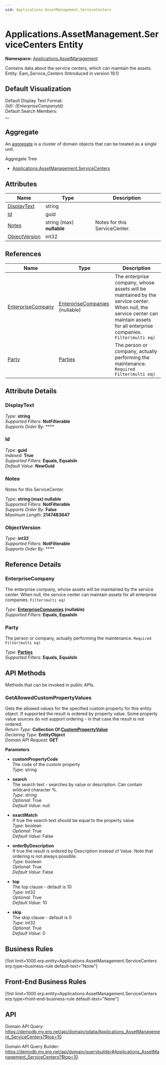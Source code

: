 ```yaml
---
uid: Applications.AssetManagement.ServiceCenters
---
```

# Applications.AssetManagement.ServiceCenters Entity

**Namespace:** [Applications.AssetManagement](Applications.AssetManagement.md)  

Contains data about the service centers, which can maintain the assets. Entity: Eam_Service_Centers (Introduced in version 19.1)

## Default Visualization
Default Display Text Format:  
_{Id}: {EnterpriseCompanyId}_  
Default Search Members:  
__  

## Aggregate
An [aggregate](https://docs.erp.net/tech/advanced/concepts/aggregates.html) is a cluster of domain objects that can be treated as a single unit.  

Aggregate Tree  
* [Applications.AssetManagement.ServiceCenters](Applications.AssetManagement.ServiceCenters.md)  

## Attributes

| Name | Type | Description |
| ---- | ---- | --- |
| [DisplayText](Applications.AssetManagement.ServiceCenters.md#displaytext) | string |  
| [Id](Applications.AssetManagement.ServiceCenters.md#id) | guid |  
| [Notes](Applications.AssetManagement.ServiceCenters.md#notes) | string (max) __nullable__ | Notes for this ServiceCenter. 
| [ObjectVersion](Applications.AssetManagement.ServiceCenters.md#objectversion) | int32 |  

## References

| Name | Type | Description |
| ---- | ---- | --- |
| [EnterpriseCompany](Applications.AssetManagement.ServiceCenters.md#enterprisecompany) | [EnterpriseCompanies](General.EnterpriseCompanies.md) (nullable) | The enterprise company, whose assets will be maintained by the service center. When null, the service center can maintain assets for all enterprise companies. `Filter(multi eq)` |
| [Party](Applications.AssetManagement.ServiceCenters.md#party) | [Parties](General.Contacts.Parties.md) | The person or company, actually performing the maintenance. `Required` `Filter(multi eq)` |


## Attribute Details

### DisplayText

_Type_: **string**  
_Supported Filters_: **NotFilterable**  
_Supports Order By_: ****  

### Id

_Type_: **guid**  
_Indexed_: **True**  
_Supported Filters_: **Equals, EqualsIn**  
_Default Value_: **NewGuid**  

### Notes

Notes for this ServiceCenter.

_Type_: **string (max) __nullable__**  
_Supported Filters_: **NotFilterable**  
_Supports Order By_: **False**  
_Maximum Length_: **2147483647**  

### ObjectVersion

_Type_: **int32**  
_Supported Filters_: **NotFilterable**  
_Supports Order By_: ****  


## Reference Details

### EnterpriseCompany

The enterprise company, whose assets will be maintained by the service center. When null, the service center can maintain assets for all enterprise companies. `Filter(multi eq)`

_Type_: **[EnterpriseCompanies](General.EnterpriseCompanies.md) (nullable)**  
_Supported Filters_: **Equals, EqualsIn**  

### Party

The person or company, actually performing the maintenance. `Required` `Filter(multi eq)`

_Type_: **[Parties](General.Contacts.Parties.md)**  
_Supported Filters_: **Equals, EqualsIn**  


## API Methods

Methods that can be invoked in public APIs.

### GetAllowedCustomPropertyValues

Gets the allowed values for the specified custom property for this entity object.              If supported the result is ordered by property value. Some property value sources do not support ordering - in that case the result is not ordered.  
_Return Type_: **Collection Of [CustomPropertyValue](../data-types.md#general.custompropertyvalue)**  
_Declaring Type_: **EntityObject**  
_Domain API Request_: **GET**  

**Parameters**  
  * **customPropertyCode**  
    The code of the custom property  
    _Type_: string  

  * **search**  
    The search text - searches by value or description. Can contain wildcard character %.  
    _Type_: string  
     _Optional_: True  
    _Default Value_: null  

  * **exactMatch**  
    If true the search text should be equal to the property value  
    _Type_: boolean  
     _Optional_: True  
    _Default Value_: False  

  * **orderByDescription**  
    If true the result is ordered by Description instead of Value. Note that ordering is not always possible.  
    _Type_: boolean  
     _Optional_: True  
    _Default Value_: False  

  * **top**  
    The top clause - default is 10  
    _Type_: int32  
     _Optional_: True  
    _Default Value_: 10  

  * **skip**  
    The skip clause - default is 0  
    _Type_: int32  
     _Optional_: True  
    _Default Value_: 0  



## Business Rules

[!list limit=1000 erp.entity=Applications.AssetManagement.ServiceCenters erp.type=business-rule default-text="None"]

## Front-End Business Rules

[!list limit=1000 erp.entity=Applications.AssetManagement.ServiceCenters erp.type=front-end-business-rule default-text="None"]

## API

Domain API Query:
<https://demodb.my.erp.net/api/domain/odata/Applications_AssetManagement_ServiceCenters?$top=10>

Domain API Query Builder:
<https://demodb.my.erp.net/api/domain/querybuilder#Applications_AssetManagement_ServiceCenters?$top=10>

